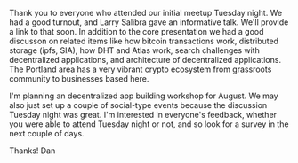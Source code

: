 Thank you to everyone who attended our initial meetup Tuesday night.  We had a good turnout, and Larry Salibra 
gave an informative talk.  We'll provide a link to that soon.  In addition to the core presentation we had a good
discusson on related items like how bitcoin transactions work, distributed storage (ipfs, SIA), how DHT and Atlas work, 
search challenges with decentralized applications, and architecture of decentralized applications.  The Portland area 
has a very vibrant crypto ecosystem from grassroots community to businesses based here.

I'm planning an decentralized app building workshop for August.  We may also just set up a couple of social-type events
because the discussion Tuesday night was great.  I'm interested in everyone's feedback, whether you were able to attend
Tuesday night or not, and so look for a survey in the next couple of days.

Thanks!
Dan

